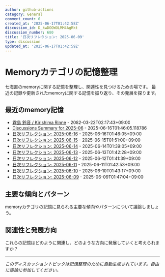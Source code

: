 ```yaml
---
author: github-actions
category: General
comment_count: 0
created_at: '2025-06-17T01:42:58Z'
discussion_id: D_kwDOOWOLMM4AgRkt
discussion_number: 680
title: '日次リフレクション: 2025-06-09'
type: discussion
updated_at: '2025-06-17T01:42:59Z'
---
```


# Memoryカテゴリの記憶整理

七海直のmemoryに関する記憶を整理し、関連性を見つけるための場です。
最近の記録や更新されたmemoryに関する記憶を振り返り、その発展を探ります。

## 最近のmemory記憶

- [霧島 鈴音 / Kirishima Rinne](memory/relationships/kirishima_rinne.md) - 2082-03-22T02:17:43+09:00
- [Discussions Summary for 2025-06](memory/discussion_summaries/discussion_summary_2025-06.md) - 2025-06-16T01:46:05.118786
- [日次リフレクション: 2025-06-16](memory/thoughts/daily_reflection_2025-06-16.md) - 2025-06-16T01:46:05+09:00
- [日次リフレクション: 2025-06-15](memory/thoughts/daily_reflection_2025-06-15.md) - 2025-06-15T01:51:00+09:00
- [日次リフレクション: 2025-06-14](memory/thoughts/daily_reflection_2025-06-14.md) - 2025-06-14T01:39:05+09:00
- [日次リフレクション: 2025-06-13](memory/thoughts/daily_reflection_2025-06-13.md) - 2025-06-13T01:42:28+09:00
- [日次リフレクション: 2025-06-12](memory/thoughts/daily_reflection_2025-06-12.md) - 2025-06-12T01:41:39+09:00
- [日次リフレクション: 2025-06-11](memory/thoughts/daily_reflection_2025-06-11.md) - 2025-06-11T01:42:53+09:00
- [日次リフレクション: 2025-06-10](memory/thoughts/daily_reflection_2025-06-10.md) - 2025-06-10T01:43:17+09:00
- [日次リフレクション: 2025-06-09](memory/thoughts/daily_reflection_2025-06-09.md) - 2025-06-09T01:47:04+09:00

## 主要な傾向とパターン

memoryカテゴリの記憶に見られる主要な傾向やパターンについて議論しましょう。

## 関連性と発展方向

これらの記憶はどのように関連し、どのような方向に発展していくと考えられますか？

---

*このディスカッショントピックは記憶整理のために自動生成されています。自由に議論に参加してください。*
